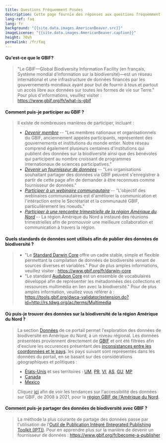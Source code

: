 ```yaml
---
title: Questions Fréquemment Posées
description: Cette page fournie des réponses aux questions fréquemment posées à propos des standards de données de biodiversité, du partage des données, ainsi que sur la manière d'accéder aux données de biodiversité sur l'Amérique du Nord.
lang-ref: faq
lang: fr
background: "{{site.data.images.AmericanBeaver.src}}"
imageLicense: "{{site.data.images.AmericanBeaver.caption}}"
height: 70vh
permalink: /fr/faq
---
```


#### Qu'est-ce que le GBIF?

> "Le GBIF—Global Biodiversity Information Facility (en français, Système mondial d’information sur la biodiversité)—est un réseau international et une infrastructure de données financés par les gouvernements mondiaux ayant pour but de fournir à tous et partout un accès libre aux données sur toutes les formes de vie sur Terre." Pour plus d'informations, veuillez visiter : <https://www.gbif.org/fr/what-is-gbif>

#### Comment puis-je participer au GBIF ?

> Il existe de nombreuses manières de participer, incluant :
> * *[Devenir membre](https://www.gbif.org/fr/become-member)* -- "Les membres nationaux et organisationnels du GBIF, anciennement appelés participants, représentent des gouvernements et institutions du monde entier. Notre réseau comprend également plusieurs centaines d'institutions qui publient des données sur la biodiversité ainsi que des bénévoles qui participent au nombre croissant de programmes internationaux de sciences participatives."
> * *[Devenir un fournisseur de données](https://www.gbif.org/fr/become-a-publisher)* -- "Les organisations souhaitant partager des données via GBIF peuvent s'enregistrer à partir de cette page afin de demander à être reconnues comme fournisseur de données."
> * *[Participer à un webinaire communautaire](https://www.gbif.org/fr/webinars)* -- "L'objectif des webinaires communautaires est d'améliorer la communication et l'intéraction entre le Secrétariat et la communauté GBIF, particulièrement les noeuds."
> * *[Participer à une rencontre trimestrielle de la région Amérique du Nord](/fr/news)* -- La région Amérique du Nord a instauré des réunions trimestrielles afin de promouvoir une meilleure collaboration et communication à travers la région.

#### Quels standards de données sont utilisés afin de publier des données de biodiversité ?

> * "Le [Standard Darwin Core](https://dwc.tdwg.org/) offre un cadre stable, simple et flexible permettant la compilation de données de biodiversité venant de sources diverses et variables." Pour de plus amples informations, veuillez visiter : <https://www.gbif.org/fr/darwin-core>
> * "Le standard [Audubon Core](http://rs.tdwg.org/ac/) est un ensemble de vocabulaires développé afin de représenter les métadonnées des collections et ressources multimédia en lien avec la biodiversité." Pour de plus amples information, veuillez vous référer à : <https://tools.gbif.org/dwca-validator/extension.do?id=http://rs.tdwg.org/ac/terms/Multimedia>

#### Où puis-je trouver des données sur la biodiversité de la région Amérique du Nord ?

> La section [Données](/fr/data) de ce portail permet l'exploration des données de biodiversité en Amérique du Nord, à un niveau régional. Les données présentées proviennent directement de [GBIF](https://gbif.org/fr) et ont été filtrées afin d'exclure les occurences présentant des [inconsistances entre les coordonnées et le pays](https://data-blog.gbif.org/post/issues-and-flags/). les pays suivant sont représentés dans les données du portail, en se basant sur des considérations géographiques et politiques :
> * [États-Unis](https://www.gbif.org/fr/country/US/summary) et ses territoires : [UM](https://www.gbif.org/fr/country/UM/summary), [PR](https://www.gbif.org/fr/country/PR/summary), [VI](https://www.gbif.org/fr/country/VI/summary), [AS](https://www.gbif.org/fr/country/AS/summary), [GU](https://www.gbif.org/fr/country/GU/summary), [MP](https://www.gbif.org/fr/country/MP/summary)
> * [Canada](https://www.gbif.org/fr/country/CA/summary)
> * [Mexico](https://www.gbif.org/fr/country/MX/summary)

> Cliquez [ici](https://www.gbif.org/analytics/region/NORTH_AMERICA) afin de voir les tendances sur l'accessibilité des données sur GBIF, de 2008 à 2021, pour la [région GBIF de l'Amérique du Nord](https://www.gbif.org/fr/the-gbif-network/north-america).

#### Comment puis-je partager des données de biodiversité avec GBIF ?

> La méthode la plus courante de partage des données passe par l'utilisation de l'[Outil de Publication Intégré (Integrated Publishing Toolkit (IPT))](https://www.gbif.org/fr/ipt). Pour en apprendre plus sur la manière de devenir un fournisseur de données : <https://www.gbif.org/fr/become-a-publisher>


